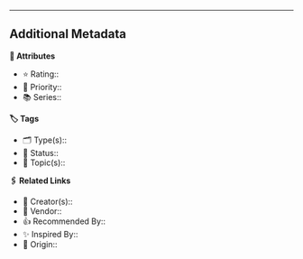 ---

## Additional Metadata

**🧰 Attributes**

- ⭐ Rating::
- 🚩 Priority::
- 📚 Series::

**🏷 Tags**

- 🗂 Type(s)::
- 🏁 Status::
- 💬 Topic(s)::

**🖇️ Related Links**

- 👤 Creator(s)::
- 🏬 Vendor::
- 👍 Recommended By::
- ✨ Inspired By::
- 🔮 Origin::